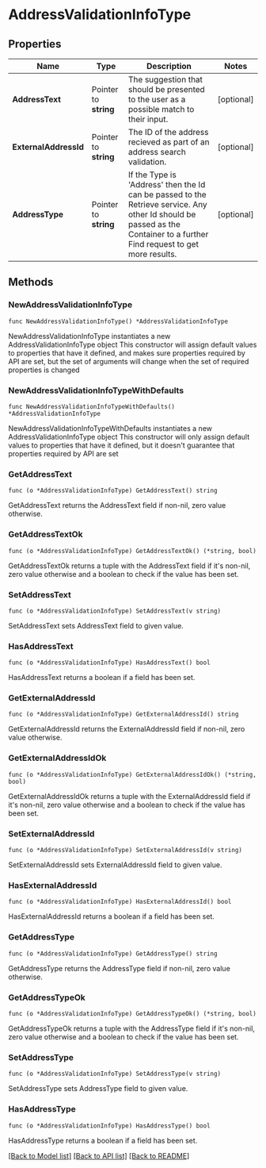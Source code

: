 # AddressValidationInfoType

## Properties

Name | Type | Description | Notes
------------ | ------------- | ------------- | -------------
**AddressText** | Pointer to **string** | The suggestion that should be presented to the user as a possible match to their input. | [optional] 
**ExternalAddressId** | Pointer to **string** | The ID of the address recieved as part of an address search validation. | [optional] 
**AddressType** | Pointer to **string** | If the Type is &#39;Address&#39; then the Id can be passed to the Retrieve service. Any other Id should be passed as the Container to a further Find request to get more results. | [optional] 

## Methods

### NewAddressValidationInfoType

`func NewAddressValidationInfoType() *AddressValidationInfoType`

NewAddressValidationInfoType instantiates a new AddressValidationInfoType object
This constructor will assign default values to properties that have it defined,
and makes sure properties required by API are set, but the set of arguments
will change when the set of required properties is changed

### NewAddressValidationInfoTypeWithDefaults

`func NewAddressValidationInfoTypeWithDefaults() *AddressValidationInfoType`

NewAddressValidationInfoTypeWithDefaults instantiates a new AddressValidationInfoType object
This constructor will only assign default values to properties that have it defined,
but it doesn't guarantee that properties required by API are set

### GetAddressText

`func (o *AddressValidationInfoType) GetAddressText() string`

GetAddressText returns the AddressText field if non-nil, zero value otherwise.

### GetAddressTextOk

`func (o *AddressValidationInfoType) GetAddressTextOk() (*string, bool)`

GetAddressTextOk returns a tuple with the AddressText field if it's non-nil, zero value otherwise
and a boolean to check if the value has been set.

### SetAddressText

`func (o *AddressValidationInfoType) SetAddressText(v string)`

SetAddressText sets AddressText field to given value.

### HasAddressText

`func (o *AddressValidationInfoType) HasAddressText() bool`

HasAddressText returns a boolean if a field has been set.

### GetExternalAddressId

`func (o *AddressValidationInfoType) GetExternalAddressId() string`

GetExternalAddressId returns the ExternalAddressId field if non-nil, zero value otherwise.

### GetExternalAddressIdOk

`func (o *AddressValidationInfoType) GetExternalAddressIdOk() (*string, bool)`

GetExternalAddressIdOk returns a tuple with the ExternalAddressId field if it's non-nil, zero value otherwise
and a boolean to check if the value has been set.

### SetExternalAddressId

`func (o *AddressValidationInfoType) SetExternalAddressId(v string)`

SetExternalAddressId sets ExternalAddressId field to given value.

### HasExternalAddressId

`func (o *AddressValidationInfoType) HasExternalAddressId() bool`

HasExternalAddressId returns a boolean if a field has been set.

### GetAddressType

`func (o *AddressValidationInfoType) GetAddressType() string`

GetAddressType returns the AddressType field if non-nil, zero value otherwise.

### GetAddressTypeOk

`func (o *AddressValidationInfoType) GetAddressTypeOk() (*string, bool)`

GetAddressTypeOk returns a tuple with the AddressType field if it's non-nil, zero value otherwise
and a boolean to check if the value has been set.

### SetAddressType

`func (o *AddressValidationInfoType) SetAddressType(v string)`

SetAddressType sets AddressType field to given value.

### HasAddressType

`func (o *AddressValidationInfoType) HasAddressType() bool`

HasAddressType returns a boolean if a field has been set.


[[Back to Model list]](../README.md#documentation-for-models) [[Back to API list]](../README.md#documentation-for-api-endpoints) [[Back to README]](../README.md)


